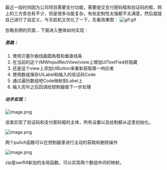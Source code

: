 最近一段时间因为公司项目需要支付功能，需要提交支付密码框和验证码的框，网上的三方库也有不少，但是很多功能复杂，有些定制性太强都不太满意，然后就就自己进行了自定义，今天趁机又优化了一下，先看效果图：
![gif.gif](https://upload-images.jianshu.io/upload_images/1786359-739abe70d86a9c1e.gif?imageMogr2/auto-orient/strip)

忽略丑陋的页面...
下面进入整体如何实现：
##### 思路：
1. 使用贝塞尔曲线画圆角框和垂直线条
2. 在当前的这个(MWInputRectView)view上增加UITextFied并隐藏
3. 还是这个view上添加UIButton来重新获取第一响应者
4. 使用数组保存UILabel和输入的验证码Code
5. 通过遍历数组吧Code映射到Label上
6. 输入完毕之后回调给控制器做下一步处理
##### 动手实现：
![image.png](https://upload-images.jianshu.io/upload_images/1786359-6d481a2a5cbcc88f.png?imageMogr2/auto-orient/strip%7CimageView2/2/w/1240)

该类实现了验证码和支付密码框的主体，所有设置以及绘制都从这里初始化。

![image.png](https://upload-images.jianshu.io/upload_images/1786359-1cc2d32f5e7aed9e.png?imageMogr2/auto-orient/strip%7CimageView2/2/w/1240)

两个pulich函数可以在控制器里进行主动的获取和删除操作

![image.png](https://upload-images.jianshu.io/upload_images/1786359-d69a26ac81b02c36.png?imageMogr2/auto-orient/strip%7CimageView2/2/w/1240)

zip是swift4新加的全局函数。可以实现两个数组中间的映射。
